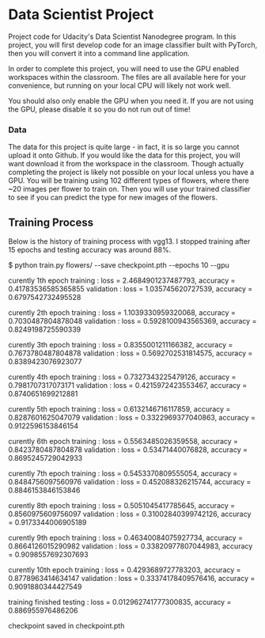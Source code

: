 # Data Scientist Project

Project code for Udacity's Data Scientist Nanodegree program. In this project, you will first develop code for an image classifier built with PyTorch, then you will convert it into a command line application.

In order to complete this project, you will need to use the GPU enabled workspaces within the classroom.  The files are all available here for your convenience, but running on your local CPU will likely not work well.

You should also only enable the GPU when you need it. If you are not using the GPU, please disable it so you do not run out of time!

### Data

The data for this project is quite large - in fact, it is so large you cannot upload it onto Github.  If you would like the data for this project, you will want download it from the workspace in the classroom.  Though actually completing the project is likely not possible on your local unless you have a GPU.  You will be training using 102 different types of flowers, where there ~20 images per flower to train on.  Then you will use your trained classifier to see if you can predict the type for new images of the flowers.


## Training Process

Below is the history of training process with vgg13. I stopped training after 15 epochs and testing accuracy was around 88%.

$ python train.py flowers/ --save checkpoint.pth --epochs 10 --gpu

curently 1th epoch
  training   : loss = 2.4684901237487793, accuracy = 0.41783536585365855
  validation : loss = 1.035745620727539, accuracy = 0.6797542732495528

curently 2th epoch
  training   : loss = 1.1039330959320068, accuracy = 0.7030487804878048
  validation : loss = 0.5928100943565369, accuracy = 0.8249198725590339

curently 3th epoch
  training   : loss = 0.8355001211166382, accuracy = 0.7673780487804878
  validation : loss = 0.5692702531814575, accuracy = 0.8389423076923077

curently 4th epoch
  training   : loss = 0.7327343225479126, accuracy = 0.7981707317073171
  validation : loss = 0.4215972423553467, accuracy = 0.8740651699212881

curently 5th epoch
  training   : loss = 0.6132146716117859, accuracy = 0.8287601625047079
  validation : loss = 0.3322969377040863, accuracy = 0.9122596153846154

curently 6th epoch
  training   : loss = 0.5563485026359558, accuracy = 0.8423780487804878
  validation : loss = 0.53471440076828, accuracy = 0.8695245729042933

curently 7th epoch
  training   : loss = 0.5453370809555054, accuracy = 0.8484756097560976
  validation : loss = 0.452088326215744, accuracy = 0.8846153846153846

curently 8th epoch
  training   : loss = 0.5051045417785645, accuracy = 0.8560975609756097
  validation : loss = 0.31002840399742126, accuracy = 0.9173344006905189

curently 9th epoch
  training   : loss = 0.46340084075927734, accuracy = 0.8664126015290982
  validation : loss = 0.33820977807044983, accuracy = 0.9098557692307693

curently 10th epoch
  training   : loss = 0.4293689727783203, accuracy = 0.8778963414634147
  validation : loss = 0.33374178409576416, accuracy = 0.9091880344427549


training finished
  testing   : loss = 0.012962741777300835, accuracy = 0.886955976486206

checkpoint saved in checkpoint.pth
